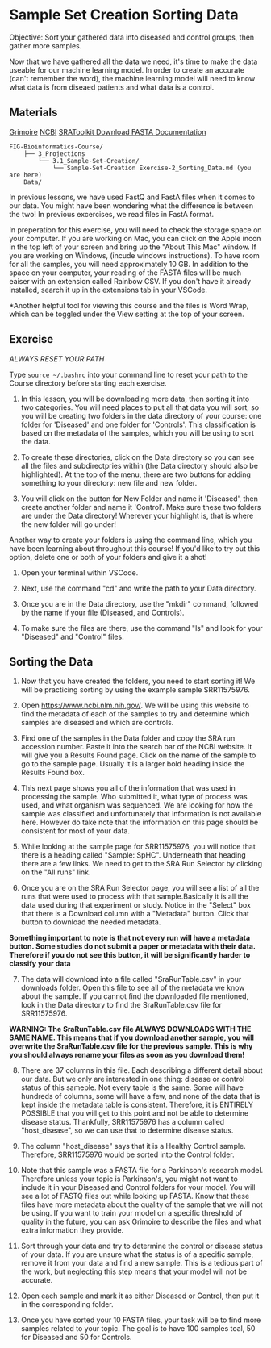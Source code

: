 # Sample Set Creation Sorting Data 

Objective: Sort your gathered data into diseased and control groups, then gather more samples.

Now that we have gathered all the data we need, it's time to make the data useable for our machine learning model. In order to create an accurate (can't remember the word), the machine learning model will need to know what data is from diseaed patients and what data is a control.

## Materials
[Grimoire](https://chat.openai.com/g/g-n7Rs0IK86-grimoire)
[NCBI](https://www.ncbi.nlm.nih.gov/)
[SRAToolkit Download FASTA Documentation](https://www.ncbi.nlm.nih.gov/books/NBK242621/)

```
FIG-Bioinformatics-Course/
    ├── 3_Projections
        └── 3.1_Sample-Set-Creation/
            └── Sample-Set-Creation Exercise-2_Sorting_Data.md (you are here)
    Data/
```
In previous lessons, we have used FastQ and FastA files when it comes to our data. You might have been wondering what the difference is between the two! In previous excercises, we read files in FastA format.

In preperation for this exercise, you will need to check the storage space on your computer. If you are working on Mac, you can click on the Apple incon in the top left of your screen and bring up the "About This Mac" window. If you are working on Windows, (incude windows instructions). To have room for all the samples, you will need approximately 10 GB.
In addition to the space on your computer, your reading of the FASTA files will be much eaiser with an extension called Rainbow CSV. If you don't have it already installed, search it up in the extensions tab in your VSCode.

*Another helpful tool for viewing this course and the files is Word Wrap, which can be toggled under the View setting at the top of your screen.

## Exercise

*ALWAYS RESET YOUR PATH* 

Type `source ~/.bashrc` into your command line to reset your path to the Course directory before starting each exercise.

1. In this lesson, you will be downloading more data, then sorting it into two categories. You will need places to put all that data you will sort, so you will be creating two folders in the data directory of your course: one folder for 'Diseased' and one folder for 'Controls'. This classification is based on the metadata of the samples, which you will be using to sort the data.

2. To create these directories, click on the Data directory so you can see all the files and subdirectpries within (the Data directory should also be highlighted). At the top of the menu, there are two buttons for adding something to your directory: new file and new folder.

3. You will click on the button for New Folder and name it 'Diseased', then create another folder and name it 'Control'. Make sure these two folders are under the Data directory! Wherever your highlight is, that is where the new folder will go under!

Another way to create your folders is using the command line, which you have been learning about throughout this course! If you'd like to try out this option, delete one or both of your folders and give it a shot!

1. Open your terminal within VSCode.

2. Next, use the command "cd" and write the path to your Data directory.

3. Once you are in the Data directory, use the "mkdir" command, followed by the name if your file (Diseased, and Controls).

4. To make sure the files are there, use the command "ls" and look for your "Diseased" and "Control" files.

## Sorting the Data

1. Now that you have created the folders, you need to start sorting it! We will be practicing sorting by using the example sample SRR11575976.

2. Open https://www.ncbi.nlm.nih.gov/. We will be using this website to find the metadata of each of the samples to try and determine which samples are diseased and which are controls. 

3. Find one of the samples in the Data folder and copy the SRA run accession number. Paste it into the search bar of the NCBI website. It will give you a Results Found page. Click on the name of the sample to go to the sample page. Usually it is a larger bold heading inside the Results Found box.

4. This next page shows you all of the information that was used in processing the sample. Who submitted it, what type of process was used, and what organism was sequenced. We are looking for how the sample was classified and unfortunately that information is not available here. However do take note that the information on this page should be consistent for most of your data. 

5. While looking at the sample page for SRR11575976, you will notice that there is a heading called "Sample: SpHC". Underneath that heading there are a few links. We need to get to the SRA Run Selector by clicking on the "All runs" link. 

6. Once you are on the SRA Run Selector page, you will see a list of all the runs that were used to process with that sample.Basically it is all the data used during that experiment or study. Notice in the "Select" box that there is a Download column with a "Metadata" button. Click that button to download the needed metadata.

**Something important to note is that not every run will have a metadata button. Some studies do not submit a paper or metadata with their data. Therefore if you do not see this button, it will be significantly harder to classify your data** 

7. The data will download into a file called "SraRunTable.csv" in your downloads folder. Open this file to see all of the metadata we know about the sample. If you cannot find the downloaded file mentioned, look in the Data directory to find the SraRunTable.csv file for SRR11575976.

**WARNING: The SraRunTable.csv file ALWAYS DOWNLOADS WITH THE SAME NAME. This means that if you download another sample, you will overwrite the SraRunTable.csv file for the previous sample. This is why you should always rename your files as soon as you download them!**

8. There are 37 columns in this file. Each describing a different detail about our data. But we only are interested in one thing: disease or control status of this sameple. Not every table is the same. Some will have hundreds of columns, some will have a few, and none of the data that is kept inside the metadata table is consistent. Therefore, it is ENTIRELY POSSIBLE that you will get to this point and not be able to determine disease status. Thankfully, SRR11575976 has a column called "host_disease", so we can use that to determine disease status.

9. The column "host_disease" says that it is a Healthy Control sample. Therefore, SRR11575976 would be sorted into the Control folder.

10. Note that this sample was a FASTA file for a Parkinson's research model. Therefore unless your topic is Parkinson's, you might not want to include it in your Diseased and Control folders for your model. You will see a lot of FASTQ files out while looking up FASTA. Know that these files have more metadata about the quality of the sample that we will not be using. If you want to train your model on a specific threshold of quality in the future, you can ask Grimoire to describe the files and what extra information they provide.

11. Sort through your data and try to determine the control or disease status of your data. If you are unsure what the status is of a specific sample, remove it from your data and find a new sample. This is a tedious part of the work, but neglecting this step means that your model will not be accurate.

12. Open each sample and mark it as either Diseased or Control, then put it in the corresponding folder.

13. Once you have sorted your 10 FASTA files, your task will be to find more samples related to your topic. The goal is to have 100 samples toal, 50 for Diseased and 50 for Controls.


